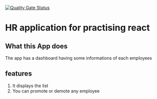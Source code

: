 [![Quality Gate Status](https://sonarcloud.io/api/project_badges/measure?project=iamharryda_employee-manager-app&metric=alert_status)](https://sonarcloud.io/summary/new_code?id=iamharryda_employee-manager-app)


# HR application for practising react

## What this App does

The app has a dashboard having some informations of each employees

## features

1. It displays the list
1. You can promote or demote any employee


